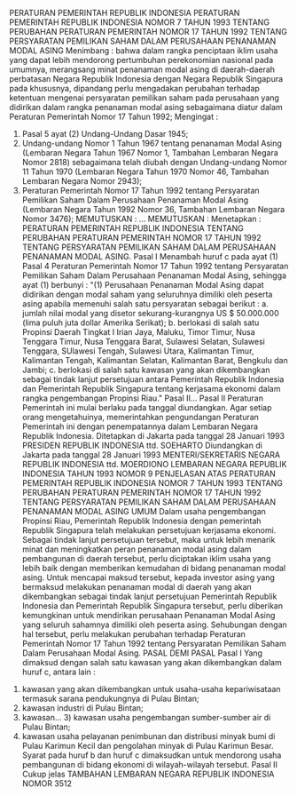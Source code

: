  PERATURAN PEMERINTAH REPUBLIK INDONESIA PERATURAN PEMERINTAH REPUBLIK INDONESIA NOMOR 7 TAHUN 1993 TENTANG PERUBAHAN PERATURAN PEMERINTAH NOMOR 17 TAHUN 1992 TENTANG PERSYARATAN PEMILIKAN SAHAM DALAM PERUSAHAAN PENANAMAN MODAL ASING
Menimbang :
 bahwa dalam rangka penciptaan iklim usaha yang dapat lebih mendorong pertumbuhan perekonomian nasional pada umumnya, merangsang minat penanaman modal asing di daerah-daerah perbatasan Negara Republik Indonesia dengan Negara Republik Singapura pada khususnya, dipandang perlu mengadakan perubahan terhadap ketentuan mengenai persyaratan pemilikan saham pada perusahaan yang didirikan dalam rangka penanaman modal asing sebagaimana diatur dalam Peraturan Pemerintah Nomor 17 Tahun 1992;
Mengingat :

1. Pasal 5 ayat (2) Undang-Undang Dasar 1945;
2. Undang-undang Nomor 1 Tahun 1967 tentang penanaman Modal Asing (Lembaran Negara Tahun 1967 Nomor 1, Tambahan Lembaran Negara Nomor 2818) sebagaimana telah diubah dengan Undang-undang Nomor 11 Tahun 1970 (Lembaran Negara Tahun 1970 Nomor 46, Tambahan Lembaran Negara Nomor 2943);
3. Peraturan Pemerintah Nomor 17 Tahun 1992 tentang Persyaratan Pemilikan Saham Dalam Perusahaan Penanaman Modal Asing (Lembaran Negara Tahun 1992 Nomor 36, Tambahan Lembaran Negara Nomor 3476);
MEMUTUSKAN :
 …
MEMUTUSKAN :
 Menetapkan : PERATURAN PEMERINTAH REPUBLIK INDONESIA TENTANG PERUBAHAN PERATURAN PEMERINTAH NOMOR 17 TAHUN 1992 TENTANG PERSYARATAN PEMILIKAN SAHAM DALAM PERUSAHAAN PENANAMAN MODAL ASING.
Pasal I
Menambah huruf c pada ayat (1) Pasal 4 Peraturan Pemerintah Nomor 17 Tahun 1992 tentang Persyaratan Pemilikan Saham Dalam Perusahaan Penanaman Modal Asing, sehingga ayat (1) berbunyi : "(1) Perusahaan Penanaman Modal Asing dapat didirikan dengan modal saham yang seluruhnya dimiliki oleh peserta asing apabila memenuhi salah satu persyaratan sebagai berikut :
a. jumlah nilai modal yang disetor sekurang-kurangnya US $ 50.000.000 (lima puluh juta dollar Amerika Serikat);
b. berlokasi di salah satu Propinsi Daerah Tingkat I Irian Jaya, Maluku, Timor Timur, Nusa Tenggara Timur, Nusa Tenggara Barat, Sulawesi Selatan, Sulawesi Tenggara, SUlawesi Tengah, Sulawesi Utara, Kalimantan Timur, Kalimantan Tengah, Kalimantan Selatan, Kalimantan Barat, Bengkulu dan Jambi;
c. berlokasi di salah satu kawasan yang akan dikembangkan sebagai tindak lanjut persetujuan antara Pemerintah Republik Indonesia dan Pemerintah Republik Singapura tentang kerjasama ekonomi dalam rangka pengembangan Propinsi Riau." Pasal II…
Pasal II
Peraturan Pemerintah ini mulai berlaku pada tanggal diundangkan.
Agar setiap orang mengetahuinya, memerintahkan pengundangan Peraturan Pemerintah ini dengan penempatannya dalam Lembaran Negara Republik Indonesia. Ditetapkan di Jakarta pada tanggal 28 Januari 1993 PRESIDEN REPUBLIK INDONESIA ttd. SOEHARTO Diundangkan di Jakarta pada tanggal 28 Januari 1993 MENTERI/SEKRETARIS NEGARA REPUBLIK INDONESIA ttd. MOERDIONO LEMBARAN NEGARA REPUBLIK INDONESIA TAHUN 1993 NOMOR 9 PENJELASAN ATAS PERATURAN PEMERINTAH REPUBLIK INDONESIA NOMOR 7 TAHUN 1993 TENTANG PERUBAHAN PERATURAN PEMERINTAH NOMOR 17 TAHUN 1992 TENTANG PERSYARATAN PEMILIKAN SAHAM DALAM PERUSAHAAN PENANAMAN MODAL ASING UMUM Dalam usaha pengembangan Propinsi Riau, Pemerintah Republik Indonesia dengan pemerintah Republik Singapura telah melakukan persetujuan kerjasama ekonomi. Sebagai tindak lanjut persetujuan tersebut, maka untuk lebih menarik minat dan meningkatkan peran penanaman modal asing dalam pembangunan di daerah tersebut, perlu diciptakan iklim usaha yang lebih baik dengan memberikan kemudahan di bidang penanaman modal asing. Untuk mencapai maksud tersebut, kepada investor asing yang bermaksud melakukan penanaman modal di daerah yang akan dikembangkan sebagai tindak lanjut persetujuan Pemerintah Republik Indonesia dan Pemerintah Republik Singapura tersebut, perlu diberikan kemungkinan untuk mendirikan perusahaan Penanaman Modal Asing yang seluruh sahamnya dimiliki oleh peserta asing. Sehubungan dengan hal tersebut, perlu melakukan perubahan terhadap Peraturan Pemerintah Nomor 17 Tahun 1992 tentang Persyaratan Pemilikan Saham Dalam Perusahaan Modal Asing. PASAL DEMI PASAL
Pasal I
Yang dimaksud dengan salah satu kawasan yang akan dikembangkan dalam huruf c, antara lain :
1) kawasan yang akan dikembangkan untuk usaha-usaha kepariwisataan termasuk sarana pendukungnya di Pulau Bintan;
2) kawasan industri di Pulau Bintan;
3) kawasan… 3) kawasan usaha pengembangan sumber-sumber air di Pulau Bintan;
4) kawasan usaha pelayanan penimbunan dan distribusi minyak bumi di Pulau Karimun Kecil dan pengolahan minyak di Pulau Karimun Besar. Syarat pada huruf b dan huruf c dimaksudkan untuk mendorong usaha pembangunan di bidang ekonomi di wilayah-wilayah tersebut.
Pasal II
Cukup jelas TAMBAHAN LEMBARAN NEGARA REPUBLIK INDONESIA NOMOR 3512